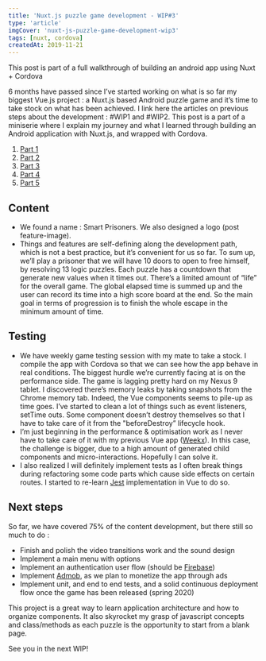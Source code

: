 ```yaml
---
title: 'Nuxt.js puzzle game development - WIP#3'
type: 'article'
imgCover: 'nuxt-js-puzzle-game-development-wip3'
tags: [nuxt, cordova]
createdAt: 2019-11-21
---
```


This post is part of a full walkthrough of building an android app using Nuxt + Cordova
<!--more-->

6 months have passed since I’ve started working on what is so far my biggest Vue.js project : a Nuxt.js based Android puzzle game and it’s time to take stock on what has been achieved. I link here the articles on previous steps about the development : #WIP1 and #WIP2.
This post is a part of a miniserie where I explain my journey and what I learned through building an Android application with Nuxt.js, and wrapped with Cordova.

1. [Part 1](/posts/nuxt-js-puzzle-game-development-wip1)
2. [Part 2](/posts/nuxt-js-puzzle-game-development-wip2)
3. [Part 3](/posts/nuxt-js-puzzle-game-development-wip3)
4. [Part 4](/posts/nuxt-js-puzzle-game-development-wip4)
5. [Part 5](/posts/nuxt-js-puzzle-game-development-wip5)

## Content

* We found a name : Smart Prisoners. We also designed a logo (post feature-image).
* Things and features are self-defining along the development path, which is not a best practice, but it’s convenient for us so far. To sum up, we’ll play a prisoner that we will have 10 doors to open to free himself, by resolving 13 logic puzzles. Each puzzle has a countdown that generate new values when it times out. There’s a limited amount of “life” for the overall game. The global elapsed time is summed up and the user can record its time into a high score board at the end. So the main goal in terms of progression is to finish the whole escape in the minimum amount of time.

## Testing

* We have weekly game testing session with my mate to take a stock. I compile the app with Cordova so that we can see how the app behave in real conditions. The biggest hurdle we’re currently facing at is on the performance side. The game is lagging pretty hard on my Nexus 9 tablet. I discovered there’s memory leaks by taking snapshots from the Chrome memory tab. Indeed, the Vue components seems to pile-up as time goes. I’ve started to clean a lot of things such as event listeners, setTime outs. Some component doesn’t destroy themselves so that I have to take care of it from the "beforeDestroy” lifecycle hook.
* I’m just beginning in the performance & optimisation work as I never have to take care of it with my previous Vue app ([Weekx](https://weekx.xyz)). In this case, the challenge is bigger, due to a high amount of generated child components and micro-interactions. Hopefully I can solve it.
* I also realized I will definitely implement tests as I often break things during refactoring some code parts which cause side effects on certain routes. I started to re-learn [Jest](https://jestjs.io/) implementation in Vue to do so.

## Next steps

So far, we have covered 75% of the content development, but there still so much to do :

* Finish and polish the video transitions work and the sound design
* Implement a main menu with options
* Implement an authentication user flow (should be [Firebase](https://firebase.google.com/))
* Implement [Admob](https://developers.google.com/admob), as we plan to monetize the app through ads
* Implement unit, and end to end tests, and a solid continuous deployment flow once the game has been released (spring 2020)

This project is a great way to learn application architecture and how to organize components. It also skyrocket my grasp of javascript concepts and class/methods as each puzzle is the opportunity to start from a blank page.

See you in the next WIP!